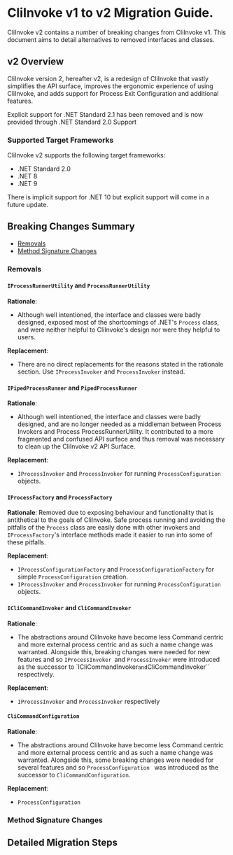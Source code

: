# CliInvoke v1 to v2 Migration Guide.

CliInvoke v2 contains a number of breaking changes from CliInvoke v1. This document aims to detail alternatives to removed interfaces and classes.

## v2 Overview
CliInvoke version 2, hereafter v2, is a redesign of CliInvoke that vastly simplifies the API surface, improves the ergonomic experience of using CliInvoke, and adds support for Process Exit Configuration and additional features.

Explicit support for .NET Standard 2.1 has been removed and is now provided through .NET Standard 2.0 Support

### Supported Target Frameworks
CliInvoke v2 supports the following target frameworks:
* .NET Standard 2.0
* .NET 8
* .NET 9

There is implicit support for .NET 10 but explicit support will come in a future update.

## Breaking Changes Summary

* [Removals](#removals)
* [Method Signature Changes](#method-signature-changes)

### Removals

#### ``IProcessRunnerUtility`` and ``ProcessRunnerUtility``
**Rationale**:
* Although well intentioned, the interface and classes were badly designed, exposed most of the shortcomings of .NET's ``Process`` class, and were neither helpful to CliInvoke's design nor were they helpful to users.

**Replacement**:
* There are no direct replacements for the reasons stated in the rationale section. Use ``IProcessInvoker`` and ``ProcessInvoker`` instead.

#### ``IPipedProcessRunner`` and ``PipedProcessRunner``
**Rationale**:  
* Although well intentioned, the interface and classes were badly designed, and are no longer needed as a middleman between Process Invokers and Process ProcessRunnerUtility. It contributed to a more fragmented and confused API surface and thus removal was necessary to clean up the CliInvoke v2 API Surface.

**Replacement**: 
* ``IProcessInvoker`` and ``ProcessInvoker`` for running ``ProcessConfiguration`` objects.


#### ``IProcessFactory`` and ``ProcessFactory``
**Rationale**:  Removed due to exposing behaviour and functionality that is antithetical to the goals of CliInvoke. Safe process running and avoiding the pitfalls of the ``Process`` class are easily done with other invokers and ``IProcessFactory``'s interface methods made it easier to run into some of these pitfalls.

**Replacement**: 
* ``IProcessConfigurationFactory`` and ``ProcessConfigurationFactory`` for simple ``ProcessConfiguration`` creation.
* ``IProcessInvoker`` and ``ProcessInvoker`` for running ``ProcessConfiguration`` objects.

#### ``ICliCommandInvoker`` and ``CliCommandInvoker``
**Rationale**: 
* The abstractions around CliInvoke have become less Command centric and more external process centric and as such a name change was warranted. Alongside this, breaking changes were needed for new features and so ``IProcessInvoker ``and ``ProcessInvoker`` were introduced as the successor to `ICliCommandInvoker`` and ``CliCommandInvoker`` respectively.


**Replacement**: 
* ``IProcessInvoker`` and ``ProcessInvoker`` respectively


####  ``CliCommandConfiguration``

**Rationale**:
* The abstractions around CliInvoke have become less Command centric and more external process centric and as such a name change was warranted. Alongside this, some breaking changes were needed for several features and so ``ProcessConfiguration `` was introduced as the successor to ``CliCommandConfiguration``.

**Replacement**:
* ``ProcessConfiguration``

### Method Signature Changes

## Detailed Migration Steps
